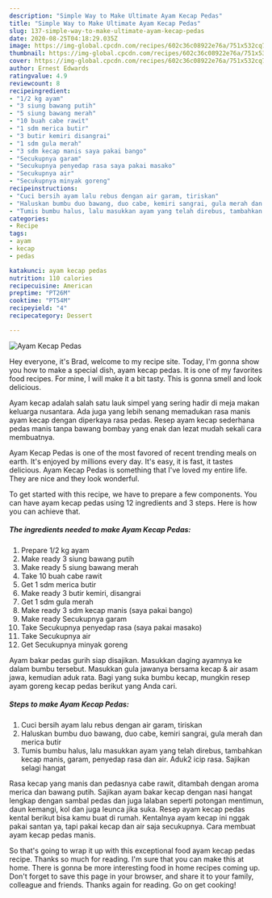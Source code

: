 ```yaml
---
description: "Simple Way to Make Ultimate Ayam Kecap Pedas"
title: "Simple Way to Make Ultimate Ayam Kecap Pedas"
slug: 137-simple-way-to-make-ultimate-ayam-kecap-pedas
date: 2020-08-25T04:18:29.035Z
image: https://img-global.cpcdn.com/recipes/602c36c08922e76a/751x532cq70/ayam-kecap-pedas-foto-resep-utama.jpg
thumbnail: https://img-global.cpcdn.com/recipes/602c36c08922e76a/751x532cq70/ayam-kecap-pedas-foto-resep-utama.jpg
cover: https://img-global.cpcdn.com/recipes/602c36c08922e76a/751x532cq70/ayam-kecap-pedas-foto-resep-utama.jpg
author: Ernest Edwards
ratingvalue: 4.9
reviewcount: 8
recipeingredient:
- "1/2 kg ayam"
- "3 siung bawang putih"
- "5 siung bawang merah"
- "10 buah cabe rawit"
- "1 sdm merica butir"
- "3 butir kemiri disangrai"
- "1 sdm gula merah"
- "3 sdm kecap manis saya pakai bango"
- "Secukupnya garam"
- "Secukupnya penyedap rasa saya pakai masako"
- "Secukupnya air"
- "Secukupnya minyak goreng"
recipeinstructions:
- "Cuci bersih ayam lalu rebus dengan air garam, tiriskan"
- "Haluskan bumbu duo bawang, duo cabe, kemiri sangrai, gula merah dan merica butir"
- "Tumis bumbu halus, lalu masukkan ayam yang telah direbus, tambahkan kecap manis, garam, penyedap rasa dan air. Aduk2 icip rasa. Sajikan selagi hangat"
categories:
- Recipe
tags:
- ayam
- kecap
- pedas

katakunci: ayam kecap pedas 
nutrition: 110 calories
recipecuisine: American
preptime: "PT26M"
cooktime: "PT54M"
recipeyield: "4"
recipecategory: Dessert

---
```



![Ayam Kecap Pedas](https://img-global.cpcdn.com/recipes/602c36c08922e76a/751x532cq70/ayam-kecap-pedas-foto-resep-utama.jpg)

Hey everyone, it's Brad, welcome to my recipe site. Today, I'm gonna show you how to make a special dish, ayam kecap pedas. It is one of my favorites food recipes. For mine, I will make it a bit tasty. This is gonna smell and look delicious.

Ayam kecap adalah salah satu lauk simpel yang sering hadir di meja makan keluarga nusantara. Ada juga yang lebih senang memadukan rasa manis ayam kecap dengan diperkaya rasa pedas. Resep ayam kecap sederhana pedas manis tanpa bawang bombay yang enak dan lezat mudah sekali cara membuatnya.

Ayam Kecap Pedas is one of the most favored of recent trending meals on earth. It's enjoyed by millions every day. It's easy, it is fast, it tastes delicious. Ayam Kecap Pedas is something that I've loved my entire life. They are nice and they look wonderful.


To get started with this recipe, we have to prepare a few components. You can have ayam kecap pedas using 12 ingredients and 3 steps. Here is how you can achieve that.

<!--inarticleads1-->

##### The ingredients needed to make Ayam Kecap Pedas:

1. Prepare 1/2 kg ayam
1. Make ready 3 siung bawang putih
1. Make ready 5 siung bawang merah
1. Take 10 buah cabe rawit
1. Get 1 sdm merica butir
1. Make ready 3 butir kemiri, disangrai
1. Get 1 sdm gula merah
1. Make ready 3 sdm kecap manis (saya pakai bango)
1. Make ready Secukupnya garam
1. Take Secukupnya penyedap rasa (saya pakai masako)
1. Take Secukupnya air
1. Get Secukupnya minyak goreng


Ayam bakar pedas gurih siap disajikan. Masukkan daging ayamnya ke dalam bumbu tersebut. Masukkan gula jawanya bersama kecap &amp; air asam jawa, kemudian aduk rata. Bagi yang suka bumbu kecap, mungkin resep ayam goreng kecap pedas berikut yang Anda cari. 

<!--inarticleads2-->

##### Steps to make Ayam Kecap Pedas:

1. Cuci bersih ayam lalu rebus dengan air garam, tiriskan
1. Haluskan bumbu duo bawang, duo cabe, kemiri sangrai, gula merah dan merica butir
1. Tumis bumbu halus, lalu masukkan ayam yang telah direbus, tambahkan kecap manis, garam, penyedap rasa dan air. Aduk2 icip rasa. Sajikan selagi hangat


Rasa kecap yang manis dan pedasnya cabe rawit, ditambah dengan aroma merica dan bawang putih. Sajikan ayam bakar kecap dengan nasi hangat lengkap dengan sambal pedas dan juga lalaban seperti potongan mentimun, daun kemangi, kol dan juga leunca jika suka. Resep ayam kecap pedas kental berikut bisa kamu buat di rumah. Kentalnya ayam kecap ini nggak pakai santan ya, tapi pakai kecap dan air saja secukupnya. Cara membuat ayam kecap pedas manis. 

So that's going to wrap it up with this exceptional food ayam kecap pedas recipe. Thanks so much for reading. I'm sure that you can make this at home. There is gonna be more interesting food in home recipes coming up. Don't forget to save this page in your browser, and share it to your family, colleague and friends. Thanks again for reading. Go on get cooking!
